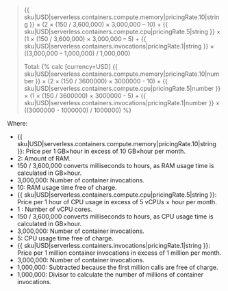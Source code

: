 > {{ sku|USD|serverless.containers.compute.memory|pricingRate.10|string }} × (2 × (150 / 3,600,000) × 3,000,000 – 10) + {{ sku|USD|serverless.containers.compute.cpu|pricingRate.5|string }} × (1 × (150 / 3,600,000) × 3,000,000 – 5) + {{ sku|USD|serverless.containers.invocations|pricingRate.1|string }} × ((3,000,000 – 1,000,000) / 1,000,000)
>
> Total: {% calc [currency=USD] {{ sku|USD|serverless.containers.compute.memory|pricingRate.10|number }} × (2 × (150 / 3600000) × 3000000 - 10) + {{ sku|USD|serverless.containers.compute.cpu|pricingRate.5|number }} × (1 × (150 / 3600000) × 3000000 - 5) + {{ sku|USD|serverless.containers.invocations|pricingRate.1|number }} × ((3000000 - 1000000) / 1000000) %}

Where:

* {{ sku|USD|serverless.containers.compute.memory|pricingRate.10|string }}: Price per 1 GB×hour in excess of 10 GB×hour per month.
* 2: Amount of RAM.
* 150 / 3,600,000 converts milliseconds to hours, as RAM usage time is calculated in GB×hour.
* 3,000,000: Number of container invocations.
* 10: RAM usage time free of charge.
* {{ sku|USD|serverless.containers.compute.cpu|pricingRate.5|string }}: Price per 1 hour of CPU usage in excess of 5 vCPUs × hour per month.
* 1 : Number of vCPU cores.
* 150 / 3,600,000 converts milliseconds to hours, as CPU usage time is calculated in GB×hour.
* 3,000,000: Number of container invocations.
* 5: CPU usage time free of charge.
* {{ sku|USD|serverless.containers.invocations|pricingRate.1|string }}: Price per 1 million container invocations in excess of 1 million per month.
* 3,000,000: Number of container invocations.
* 1,000,000: Subtracted because the first million calls are free of charge.
* 1,000,000: Divisor to calculate the number of millions of container invocations.
